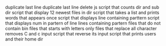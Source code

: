  duplicate last line
 duplicate last line
delete js
script that counts dir and sub dir
script that display 12 newest files in dir
script that takes a list and prints words that appears once
script that displays line containing parttern
script that displays num in partern of line
lines containing partern
files that do not contain bin
files that starts with letters only
files that replace all character
removes C and c input
script that reverse its input
script that prints users and their home dir
